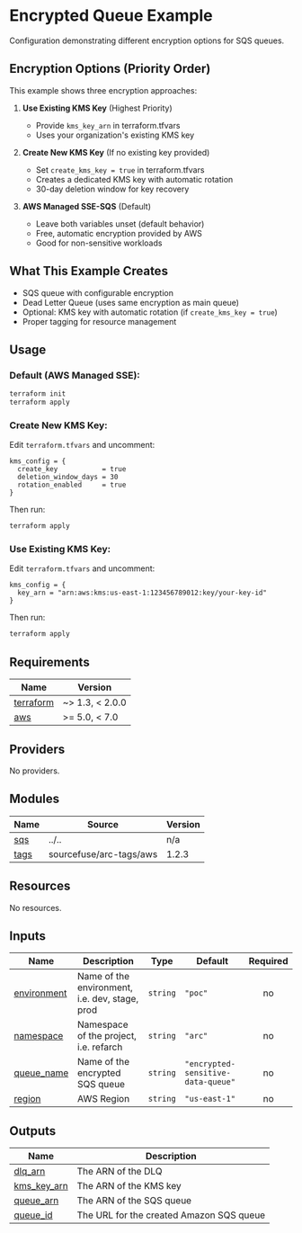 # Encrypted Queue Example

Configuration demonstrating different encryption options for SQS queues.

## Encryption Options (Priority Order)

This example shows three encryption approaches:

1. **Use Existing KMS Key** (Highest Priority)
   - Provide `kms_key_arn` in terraform.tfvars
   - Uses your organization's existing KMS key

2. **Create New KMS Key** (If no existing key provided)
   - Set `create_kms_key = true` in terraform.tfvars
   - Creates a dedicated KMS key with automatic rotation
   - 30-day deletion window for key recovery

3. **AWS Managed SSE-SQS** (Default)
   - Leave both variables unset (default behavior)
   - Free, automatic encryption provided by AWS
   - Good for non-sensitive workloads

## What This Example Creates

- SQS queue with configurable encryption
- Dead Letter Queue (uses same encryption as main queue)
- Optional: KMS key with automatic rotation (if `create_kms_key = true`)
- Proper tagging for resource management

## Usage

### Default (AWS Managed SSE):
```bash
terraform init
terraform apply
```

### Create New KMS Key:
Edit `terraform.tfvars` and uncomment:
```hcl
kms_config = {
  create_key           = true
  deletion_window_days = 30
  rotation_enabled     = true
}
```
Then run:
```bash
terraform apply
```

### Use Existing KMS Key:
Edit `terraform.tfvars` and uncomment:
```hcl
kms_config = {
  key_arn = "arn:aws:kms:us-east-1:123456789012:key/your-key-id"
}
```
Then run:
```bash
terraform apply
```

<!-- BEGINNING OF PRE-COMMIT-TERRAFORM DOCS HOOK -->
## Requirements

| Name | Version |
|------|---------|
| <a name="requirement_terraform"></a> [terraform](#requirement\_terraform) | ~> 1.3, < 2.0.0 |
| <a name="requirement_aws"></a> [aws](#requirement\_aws) | >= 5.0, < 7.0 |

## Providers

No providers.

## Modules

| Name | Source | Version |
|------|--------|---------|
| <a name="module_sqs"></a> [sqs](#module\_sqs) | ../.. | n/a |
| <a name="module_tags"></a> [tags](#module\_tags) | sourcefuse/arc-tags/aws | 1.2.3 |

## Resources

No resources.

## Inputs

| Name | Description | Type | Default | Required |
|------|-------------|------|---------|:--------:|
| <a name="input_environment"></a> [environment](#input\_environment) | Name of the environment, i.e. dev, stage, prod | `string` | `"poc"` | no |
| <a name="input_namespace"></a> [namespace](#input\_namespace) | Namespace of the project, i.e. refarch | `string` | `"arc"` | no |
| <a name="input_queue_name"></a> [queue\_name](#input\_queue\_name) | Name of the encrypted SQS queue | `string` | `"encrypted-sensitive-data-queue"` | no |
| <a name="input_region"></a> [region](#input\_region) | AWS Region | `string` | `"us-east-1"` | no |

## Outputs

| Name | Description |
|------|-------------|
| <a name="output_dlq_arn"></a> [dlq\_arn](#output\_dlq\_arn) | The ARN of the DLQ |
| <a name="output_kms_key_arn"></a> [kms\_key\_arn](#output\_kms\_key\_arn) | The ARN of the KMS key |
| <a name="output_queue_arn"></a> [queue\_arn](#output\_queue\_arn) | The ARN of the SQS queue |
| <a name="output_queue_id"></a> [queue\_id](#output\_queue\_id) | The URL for the created Amazon SQS queue |
<!-- END OF PRE-COMMIT-TERRAFORM DOCS HOOK -->
